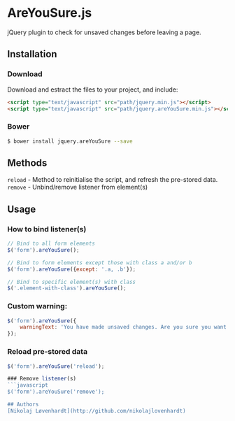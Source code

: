 # AreYouSure.js
jQuery plugin to check for unsaved changes before leaving a page.

## Installation

### Download
Download and estract the files to your project, and include:

```html
<script type="text/javascript" src="path/jquery.min.js"></script>
<script type="text/javascript" src="path/jquery.areYouSure.min.js"></script>
```

### Bower
```bash
$ bower install jquery.areYouSure --save
```

## Methods

`reload` - Method to reinitialise the script, and refresh the pre-stored data.
`remove` - Unbind/remove listener from element(s)

## Usage

### How to bind listener(s)
```javascript
// Bind to all form elements
$('form').areYouSure();

// Bind to form elements except those with class a and/or b
$('form').areYouSure({except: '.a, .b'});

// Bind to specific element(s) with class
$('.element-with-class').areYouSure();
```

### Custom warning:
```javascript
$('form').areYouSure({
    warningText: 'You have made unsaved changes. Are you sure you want to leave?'
});
```

### Reload pre-stored data
```javascript
$('form').areYouSure('reload');

### Remove listener(s)
```javascript
$('form').areYouSure('remove');

## Authors
[Nikolaj Løvenhardt](http://github.com/nikolajlovenhardt)
